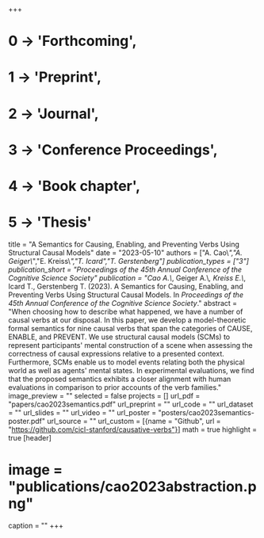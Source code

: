 +++
# 0 -> 'Forthcoming',
# 1 -> 'Preprint',
# 2 -> 'Journal',
# 3 -> 'Conference Proceedings',
# 4 -> 'Book chapter',
# 5 -> 'Thesis'

title = "A Semantics for Causing, Enabling, and Preventing Verbs Using Structural Causal Models"
date = "2023-05-10"
authors = ["A. Cao\\*","A. Geiger\\*","E. Kreiss\\*","T. Icard","T. Gerstenberg"]
publication_types = ["3"]
publication_short = "_Proceedings of the 45th Annual Conference of the Cognitive Science Society_"
publication = "Cao A.\\*, Geiger A.\\*, Kreiss E.\\*, Icard T., Gerstenberg T. (2023). A Semantics for Causing, Enabling, and Preventing Verbs Using Structural Causal Models. In _Proceedings of the 45th Annual Conference of the Cognitive Science Society_."
abstract = "When choosing how to describe what happened, we have a number of causal verbs at our disposal. In this paper, we develop a model-theoretic formal semantics for nine causal verbs that span the categories of CAUSE, ENABLE, and PREVENT. We use structural causal models (SCMs) to represent participants' mental construction of a scene when assessing the correctness of causal expressions relative to a presented context. Furthermore, SCMs enable us to model events relating both the physical world as well as agents' mental states. In experimental evaluations, we find that the proposed semantics exhibits a closer alignment with human evaluations in comparison to prior accounts of the verb families."
image_preview = ""
selected = false
projects = []
url_pdf = "papers/cao2023semantics.pdf"
url_preprint = ""
url_code = ""
url_dataset = ""
url_slides = ""
url_video = ""
url_poster = "posters/cao2023semantics-poster.pdf"
url_source = ""
url_custom = [{name = "Github", url = "https://github.com/cicl-stanford/causative-verbs"}]
math = true
highlight = true
[header]
# image = "publications/cao2023abstraction.png"
caption = ""
+++